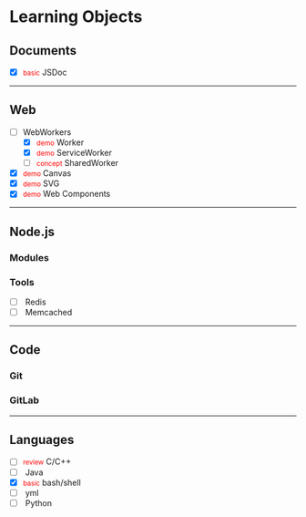 # Learning Objects
<!-- level: practiced > demo > well > basic > concept > none -->
<!-- state: review -->
## Documents
  - [x] <small style="color:red;">basic</small> JSDoc

---
## Web
  - [ ] WebWorkers
    - [x] <small style="color:red;">demo</small> Worker
    - [x] <small style="color:red;">demo</small> ServiceWorker
    - [ ] <small style="color:red;">concept</small> SharedWorker
  - [x] <small style="color:red;">demo</small> Canvas
  - [x] <small style="color:red;">demo</small> SVG
  - [x] <small style="color:red;">demo</small> Web Components

---
## Node.js
### Modules
### Tools
  - [ ] <small style="color:red;"></small> Redis
  - [ ] <small style="color:red;"></small> Memcached

---
## Code
### Git
### GitLab

---
## Languages
  - [ ] <small style="color:red;">review</small> C/C++
  - [ ] <small style="color:red;"></small> Java
  - [x] <small style="color:red;">basic</small> bash/shell
  - [ ] <small style="color:red;"></small> yml
  - [ ] <small style="color:red;"></small> Python
